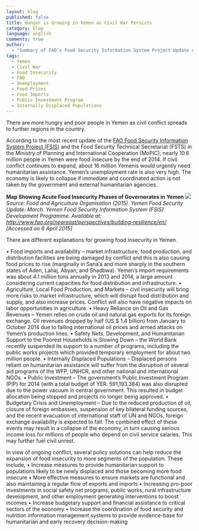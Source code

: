 ```yaml
---
layout: blog
published: false
title: Hunger is Growing in Yemen as Civil War Persists
category: blog
language: english
comments: true
author: 
  - "Summary of FAO’s Food Security Information System Project Update on Yemen (March 2015) - by Jacopo Bordignon"
tags: 
  - Yemen
  - Civil War
  - Food Insecurity
  - FAO
  - Unemployment
  - Food Prices
  - Food Imports
  - Public Investment Program
  - Internally Displaced Populations
---
```


There are more hungry and poor people in Yemen as civil conflict spreads to further regions in the country. 
<!-- more -->

According to the most recent update of the [FAO Food Security Information System Project (FSIS)](http://www.fao.org/neareast/perspectives/building-resilience/en/) and the Food Security Technical Secretariat (FSTS) in the Ministry of Planning and International Cooperation (MoPIC), nearly 10.6 million people in Yemen were food insecure by the end of 2014. If civil conflict continues to expand, about 16 million Yemenis would urgently need humanitarian assistance. Yemen’s unemployment rate is also very high. The economy is likely to collapse if immediate and coordinated action is not taken by the government and external humanitarian agencies. 

**Map Showing Acute Food Insecurity Phases of Governorates in Yemen**
![](https://farm8.staticflickr.com/7659/16891312390_87b1b8f07e_b.jpg)
_Source: Food and Agriculture Organisation (2015). Yemen Food Security Update: March. Yemen Food Security Information System (FSIS) Development Programme. Available at: http://www.fao.org/neareast/perspectives/building-resilience/en/ [Accessed on 6 April 2015]_

There are different explanations for growing food insecurity in Yemen.

•	Food imports and availability – market infrastructure, food production, and distribution facilities are being damaged by conflict and this is also causing food prices to rise (marginally in Sana’a and more sharply in the southern states of Aden, Lahaj, Abyan, and Shadbwa). Yemen’s import requirements was about 4.1 million tons annually in 2013 and 2014, a large amount considering current capacities for food distribution and infrastructure.
•	Agriculture, Local Food Production, and Markets – civil insecurity will bring more risks to market infrastructure, which will disrupt food distribution and supply, and also increase prices. Conflict will also have negative impacts on labor opportunities in agriculture.
•	Heavy Reliance on Oil and Gas Revenues – Yemen relies on crude oil and natural gas exports for its foreign exchange. Oil revenues dropped by half (US $ 1.4 billion) from January to October 2014 due to falling international oil prices and armed attacks on Yemen’s production lines.
•	Safety Nets, Development, and Humanitarian Support to the Poorest Households is Slowing Down – the World Bank recently suspended its support to a number of programs, including the public works projects which provided temporary employment for about two million people.
•	Internally Displaced Populations – Displaced persons reliant on humanitarian assistance will suffer from the disruption of several aid programs of the WFP, UNHCR, and other national and international NGOs. 
•	Public Investment – The government’s Public Investment Program (PIP) for 2014 (with a total budget of YER. 591,193,384) was also disrupted due to the power vacuum in central government. This resulted in budget allocation being stopped and projects no longer being approved.
•	Budgetary Crisis and Unemployment – Due to the reduced production of oil, closure of foreign embassies, suspension of key bilateral funding sources, and the recent evacuation of international staff of UN and NGOs, foreign exchange availability is expected to fall.  The combined effect of these events may result in a collapse of the economy, in turn causing serious income loss for millions of people who depend on civil service salaries. This may further fuel civil unrest.

In view of ongoing conflict, several policy solutions can help reduce the expansion of food insecurity to more segments of the population. These include,
•	Increase measures to provide humanitarian support to populations likely to be newly displaced and those becoming more food insecure
•	More effective measures to ensure markets are functional and also maintaining a regular flow of exports and imports
•	Increasing pro-poor investments in social safety net programs, public works, rural infrastructure development, and other employment generating interventions to boost incomes 
•	Increase budgetary support and financial assistance to critical sectors of the economy 
•	Increase the coordination of food security and nutrition information management systems to provide evidence-base for humanitarian and early recovery decision-making

